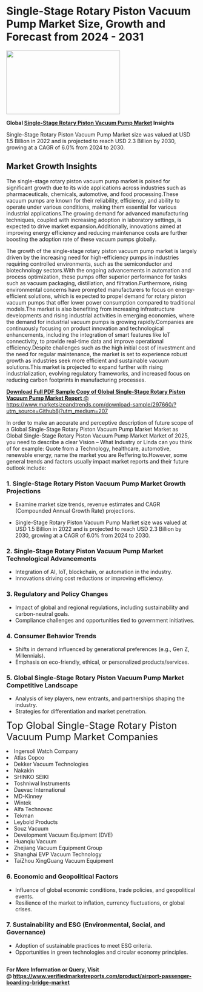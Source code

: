 <H1>Single-Stage Rotary Piston Vacuum Pump Market Size, Growth and Forecast from 2024 - 2031</H1><img class="aligncenter size-medium wp-image-584254" src="https://thirdeyenews.in/wp-content/uploads/2024/09/Global-Market-Research-300x168.jpeg" alt="" width="300" height="168" /><p><strong>Global&nbsp;<a href="https://www.marketsizeandtrends.com/download-sample/297660/?utm_source=Github8j?utm_medium=207">Single-Stage Rotary Piston Vacuum Pump Market</a> Insights</strong></p><p>Single-Stage Rotary Piston Vacuum Pump Market size was valued at USD 1.5 Billion in 2022 and is projected to reach USD 2.3 Billion by 2030, growing at a CAGR of 6.0% from 2024 to 2030.</p><p><h2>Market Growth Insights</h2> <p>The single-stage rotary piston vacuum pump market is poised for significant growth due to its wide applications across industries such as pharmaceuticals, chemicals, automotive, and food processing.These vacuum pumps are known for their reliability, efficiency, and ability to operate under various conditions, making them essential for various industrial applications.The growing demand for advanced manufacturing techniques, coupled with increasing adoption in laboratory settings, is expected to drive market expansion.Additionally, innovations aimed at improving energy efficiency and reducing maintenance costs are further boosting the adoption rate of these vacuum pumps globally.</p> <p><a href="#"></a></p> <p>The growth of the single-stage rotary piston vacuum pump market is largely driven by the increasing need for high-efficiency pumps in industries requiring controlled environments, such as the semiconductor and biotechnology sectors.With the ongoing advancements in automation and process optimization, these pumps offer superior performance for tasks such as vacuum packaging, distillation, and filtration.Furthermore, rising environmental concerns have prompted manufacturers to focus on energy-efficient solutions, which is expected to propel demand for rotary piston vacuum pumps that offer lower power consumption compared to traditional models.The market is also benefiting from increasing infrastructure developments and rising industrial activities in emerging economies, where the demand for industrial vacuum pumps is growing rapidly.Companies are continuously focusing on product innovation and technological enhancements, including the integration of smart features like IoT connectivity, to provide real-time data and improve operational efficiency.Despite challenges such as the high initial cost of investment and the need for regular maintenance, the market is set to experience robust growth as industries seek more efficient and sustainable vacuum solutions.This market is projected to expand further with rising industrialization, evolving regulatory frameworks, and increased focus on reducing carbon footprints in manufacturing processes.</p> <p><a href="#"></p><p><span class=""><strong>Download Full PDF Sample Copy of Global Single-Stage Rotary Piston Vacuum Pump Market Report</strong> @ <a href="https://www.marketsizeandtrends.com/download-sample/297660/?utm_source=Github8j?utm_medium=207" target="_blank">https://www.marketsizeandtrends.com/download-sample/297660/?utm_source=Github8j?utm_medium=207</a></span></p><p>In order to make an accurate and perceptive description of future scope of a Global&nbsp;Single-Stage Rotary Piston Vacuum Pump Market Market as Global&nbsp;Single-Stage Rotary Piston Vacuum Pump Market Market of 2025, you need to describe a clear Vision &ndash; What Industry or Linda can you think of for example: Quote from a Technology, healthcare, automotive, renewable energy, name the market you are Reffering to.However, some general trends and factors usually impact market reports and their future outlook include:</p><h3>1.&nbsp;<strong>Single-Stage Rotary Piston Vacuum Pump Market Growth Projections</strong></h3><ul><li>Examine market size trends, revenue estimates and CAGR (Compounded Annual Growth Rate) projections.</li><li><p>Single-Stage Rotary Piston Vacuum Pump Market size was valued at USD 1.5 Billion in 2022 and is projected to reach USD 2.3 Billion by 2030, growing at a CAGR of 6.0% from 2024 to 2030.</p></li></ul><h3>2.&nbsp;<strong>Single-Stage Rotary Piston Vacuum Pump Market Technological Advancements</strong></h3><ul><li>Integration of AI, IoT, blockchain, or automation in the industry.</li><li>Innovations driving cost reductions or improving efficiency.</li></ul><h3>3.&nbsp;<strong>Regulatory and Policy Changes</strong></h3><ul><li>Impact of global and regional regulations, including sustainability and carbon-neutral goals.</li><li>Compliance challenges and opportunities tied to government initiatives.</li></ul><h3>4.&nbsp;<strong>Consumer Behavior Trends</strong></h3><ul><li>Shifts in demand influenced by generational preferences (e.g., Gen Z, Millennials).</li><li>Emphasis on eco-friendly, ethical, or personalized products/services.</li></ul><h3>5.&nbsp;<strong>Global Single-Stage Rotary Piston Vacuum Pump Market Competitive Landscape</strong></h3><ul><li>Analysis of key players, new entrants, and partnerships shaping the industry.</li><li>Strategies for differentiation and market penetration.</li></ul><p data-pm-slice="1 1 []"><span style="color: inherit; font-family: inherit; font-size: 25px;">Top Global Single-Stage Rotary Piston Vacuum Pump Market Companies</span></p><div class="" data-test-id=""><p><li>Ingersoll Watch Company</li><li> Atlas Copco</li><li> Dekker Vacuum Technologies</li><li> Nakakin</li><li> SHINKO SEIKI</li><li> Toshniwal Instruments</li><li> Daevac International</li><li> MD-Kinney</li><li> Wintek</li><li> Alfa Technovac</li><li> Tekman</li><li> Leybold Products</li><li> Souz Vacuum</li><li> Development Vacuum Equipment (DVE)</li><li> Huanqiu Vacuum</li><li> Zhejiang Vacuum Equipment Group</li><li> Shanghai EVP Vacuum Technology</li><li> TaiZhou XingGuang Vacuum Equipment</li></p></div><h3>6.&nbsp;<strong>Economic and Geopolitical Factors</strong></h3><ul><li>Influence of global economic conditions, trade policies, and geopolitical events.</li><li>Resilience of the market to inflation, currency fluctuations, or global crises.</li></ul><h3>7.&nbsp;<strong>Sustainability and ESG (Environmental, Social, and Governance)</strong></h3><ul><li>Adoption of sustainable practices to meet ESG criteria.</li><li>Opportunities in green technologies and circular economy principles.</li></ul><h2><strong style="font-size: 14px;">For More Information or Query, Visit @&nbsp;</strong><a style="background-color: #ffffff; font-size: 14px;" href="https://www.marketsizeandtrends.com/report/single-stage-rotary-piston-vacuum-pump-market/" target="_blank">https://www.verifiedmarketreports.com/product/airport-passenger-boarding-bridge-market</a></h2>